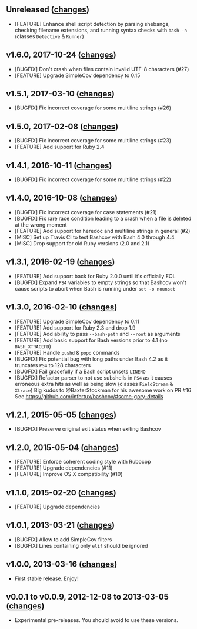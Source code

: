 ## Unreleased ([changes](https://github.com/infertux/bashcov/compare/v1.6.0...master))

  * [FEATURE] Enhance shell script detection by parsing shebangs, checking
              filename extensions, and running syntax checks with `bash -n`
              (classes `Detective` & `Runner`)

## v1.6.0, 2017-10-24 ([changes](https://github.com/infertux/bashcov/compare/v1.5.1...v1.6.0))

  * [BUGFIX]  Don't crash when files contain invalid UTF-8 characters (#27)
  * [FEATURE] Upgrade SimpleCov dependency to 0.15

## v1.5.1, 2017-03-10 ([changes](https://github.com/infertux/bashcov/compare/v1.5.0...v1.5.1))

  * [BUGFIX]  Fix incorrect coverage for some multiline strings (#26)

## v1.5.0, 2017-02-08 ([changes](https://github.com/infertux/bashcov/compare/v1.4.1...v1.5.0))

  * [BUGFIX]  Fix incorrect coverage for some multiline strings (#23)
  * [FEATURE] Add support for Ruby 2.4

## v1.4.1, 2016-10-11 ([changes](https://github.com/infertux/bashcov/compare/v1.4.0...v1.4.1))

  * [BUGFIX]  Fix incorrect coverage for some multiline strings (#22)

## v1.4.0, 2016-10-08 ([changes](https://github.com/infertux/bashcov/compare/v1.3.1...v1.4.0))

  * [BUGFIX]  Fix incorrect coverage for case statements (#21)
  * [BUGFIX]  Fix rare race condition leading to a crash when a file is deleted at the wrong moment
  * [FEATURE] Add support for heredoc and multiline strings in general (#2)
  * [MISC]    Set up Travis CI to test Bashcov with Bash 4.0 through 4.4
  * [MISC]    Drop support for old Ruby versions (2.0 and 2.1)

## v1.3.1, 2016-02-19 ([changes](https://github.com/infertux/bashcov/compare/v1.3.0...v1.3.1))

  * [FEATURE] Add support back for Ruby 2.0.0 until it's officially EOL
  * [BUGFIX]  Expand `PS4` variables to empty strings so that Bashcov won't cause scripts to abort when Bash is running under `set -o nounset`

## v1.3.0, 2016-02-10 ([changes](https://github.com/infertux/bashcov/compare/v1.2.1...v1.3.0))

  * [FEATURE] Upgrade SimpleCov dependency to 0.11
  * [FEATURE] Add support for Ruby 2.3 and drop 1.9
  * [FEATURE] Add ability to pass `--bash-path` and `--root` as arguments
  * [FEATURE] Add basic support for Bash versions prior to 4.1 (no `BASH_XTRACEFD`)
  * [FEATURE] Handle `pushd` & `popd` commands
  * [BUGFIX]  Fix potential bug with long paths under Bash 4.2 as it truncates `PS4` to 128 characters
  * [BUGFIX]  Fail gracefully if a Bash script unsets `LINENO`
  * [BUGFIX]  Refactor parser to not use subshells in `PS4` as it causes erroneous extra hits as well as being slow (classes `FieldStream` & `Xtrace`)
              Big kudos to @BaxterStockman for his awesome work on PR #16
              See https://github.com/infertux/bashcov/#some-gory-details

## v1.2.1, 2015-05-05 ([changes](https://github.com/infertux/bashcov/compare/v1.2.0...v1.2.1))

  * [BUGFIX]  Preserve original exit status when exiting Bashcov

## v1.2.0, 2015-05-04 ([changes](https://github.com/infertux/bashcov/compare/v1.1.0...v1.2.0))

  * [FEATURE] Enforce coherent coding style with Rubocop
  * [FEATURE] Upgrade dependencies (#11)
  * [FEATURE] Improve OS X compatibility (#10)

## v1.1.0, 2015-02-20 ([changes](https://github.com/infertux/bashcov/compare/v1.0.1...v1.1.0))

  * [FEATURE] Upgrade dependencies

## v1.0.1, 2013-03-21 ([changes](https://github.com/infertux/bashcov/compare/v1.0.0...v1.0.1))

  * [BUGFIX]  Allow to add SimpleCov filters
  * [BUGFIX]  Lines containing only `elif` should be ignored

## v1.0.0, 2013-03-16 ([changes](https://github.com/infertux/bashcov/compare/v0.0.9...v1.0.0))

  * First stable release. Enjoy!

## v0.0.1 to v0.0.9, 2012-12-08 to 2013-03-05 ([changes](https://github.com/infertux/bashcov/compare/v0.0.1...v0.0.9))

  * Experimental pre-releases. You should avoid to use these versions.

